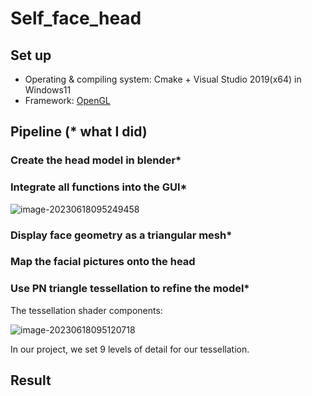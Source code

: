 # Self_face_head

## Set up

* Operating & compiling system: Cmake + Visual Studio 2019(x64) in Windows11
* Framework: [OpenGL](https://github.com/opengl-tutorials/ogl)

## Pipeline (* what I did)

### Create the head model in blender*

### Integrate all functions into the GUI*

![image-20230618095249458](C:\Users\James\AppData\Roaming\Typora\typora-user-images\image-20230618095249458.png)

### Display face geometry as a triangular mesh*



### Map the facial pictures onto the head

### Use PN triangle tessellation to refine the model*

The tessellation shader components:

![image-20230618095120718](C:\Users\James\AppData\Roaming\Typora\typora-user-images\image-20230618095120718.png)

In our project, we set 9 levels of detail for our tessellation.



## Result
